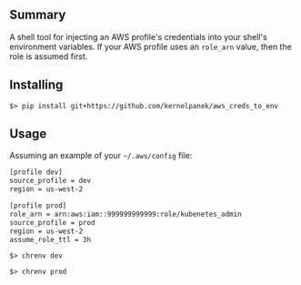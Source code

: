 ## Summary

A shell tool for injecting an AWS profile's credentials into your shell's environment variables. If your AWS profile uses an `role_arn` value, then the role is assumed first.

## Installing

```
$> pip install git+https://github.com/kernelpanek/aws_creds_to_env
```

## Usage

Assuming an example of your `~/.aws/config` file:
```bash
[profile dev]
source_profile = dev
region = us-west-2

[profile prod]
role_arn = arn:aws:iam::999999999999:role/kubenetes_admin
source_profile = prod
region = us-west-2
assume_role_ttl = 3h
```

```
$> chrenv dev
```

```
$> chrenv prod
```
